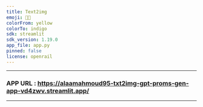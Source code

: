 ```yaml
---
title: Text2img
emoji: 🎨📝
colorFrom: yellow
colorTo: indigo
sdk: streamlit
sdk_version: 1.19.0
app_file: app.py
pinned: false
license: openrail
---
```


---
### APP URL : https://alaamahmoud95-txt2img-gpt-proms-gen-app-vd4zwv.streamlit.app/
---
